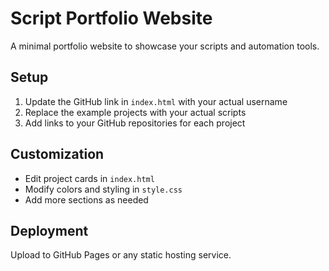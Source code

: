 # Script Portfolio Website

A minimal portfolio website to showcase your scripts and automation tools.

## Setup

1. Update the GitHub link in `index.html` with your actual username
2. Replace the example projects with your actual scripts
3. Add links to your GitHub repositories for each project

## Customization

- Edit project cards in `index.html`
- Modify colors and styling in `style.css`
- Add more sections as needed

## Deployment

Upload to GitHub Pages or any static hosting service.